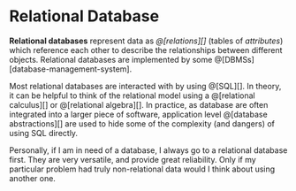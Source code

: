 # Relational Database

__Relational databases__ represent data as *@[relations][]* (tables of *attributes*) which
reference each other to describe the relationships between different objects.
Relational databases are implemented by some @[DBMSs][database-management-system].

Most relational databases are interacted with by using @[SQL][]. In theory, it can be 
helpful to think of the relational model using a @[relational calculus][] or 
@[relational algebra][]. In practice, as database are often integrated into a larger
piece of software, application level @[database abstractions][] are used to
hide some of the complexity (and dangers) of using SQL directly.

Personally, if I am in need of a database, I always go to a relational database first.
They are very versatile, and provide great reliability. Only if my particular problem
had truly non-relational data would I think about using another one.
